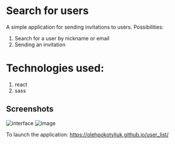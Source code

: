 # Search for users
A simple application for sending invitations to users.
Possibilities:
1. Search for a user by nickname or email
2. Sending an invitation

# Technologies used:
1. react
2. sass

## Screenshots
![interface](https://github.com/OlehPokotyliuk/user_list/assets/115795666/14482ae0-7e9a-4773-849f-e2f22f1eba9a)
![image](https://github.com/OlehPokotyliuk/user_list/assets/115795666/ca824557-c6a6-4c9c-8512-732b9288c315)

To launch the application:
https://olehpokotyliuk.github.io/user_list/

